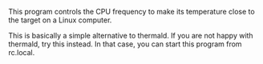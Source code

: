 This program controls the CPU frequency to make its temperature close
to the target on a Linux computer.

This is basically a simple alternative to thermald. If you are not
happy with thermald, try this instead. In that case, you can start
this program from rc.local.
